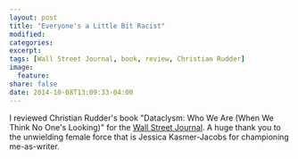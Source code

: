 ```yaml
---
layout: post
title: "Everyone's a Little Bit Racist"
modified:
categories: 
excerpt:
tags: [Wall Street Journal, book, review, Christian Rudder]
image:
  feature:
share: false
date: 2014-10-08T13:09:33-04:00
---
```

I reviewed Christian Rudder's book "Dataclysm: Who We Are (When We Think No One's Looking)" for the [Wall Street Journal](http://online.wsj.com/articles/book-review-dataclysm-by-christian-rudder-1412372499). A huge thank you to the unwielding female force that is Jessica Kasmer-Jacobs for championing me-as-writer.